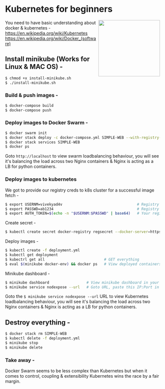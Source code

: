 # Kubernetes for beginners

<a href="https://github.com/vivekyad4v?tab=followers"><img align="right" width="200" height="183" src="https://s3.amazonaws.com/github/ribbons/forkme_left_green_007200.png" /></a>

You need to have basic understanding about docker & kubernetes -
https://en.wikipedia.org/wiki/Kubernetes  
https://en.wikipedia.org/wiki/Docker_(software)

## Install minikube (Works for Linux & MAC OS) - 

```sh
$ chmod +x install-minikube.sh
$ ./install-minikube.sh
```

### Build & push images -

```sh
$ docker-compose build
$ docker-compose push
```

### Deploy images to Docker Swarm - 

```sh
$ docker swarm init
$ docker stack deploy -c docker-compose.yml SIMPLE-WEB --with-registry-auth
$ docker stack services SIMPLE-WEB
$ docker ps 
```

Goto `http://localhost` to view swarm loadbalancing behaviour, you will see it's balancing the load across two Nginx containers & Nginx is acting as a LB for python containers.

### Deploy images to kubernetes 

We got to provide our registry creds to k8s cluster for a successful image fetch - 

```sh
$ export USERNM=vivekyad4v                                  # Registry username
$ export PASSWD=ab1234                                      # Registry passowrd
$ export AUTH_TOKEN=$(echo -n "$USERNM:$PASSWD" | base64)   # Your registry auth token
```

Create secret -

```sh
$ kubectl create secret docker-registry regsecret --docker-server=https://index.docker.io/v1/ --docker-username=$USERNM --docker-password=$PASSWD --docker-email=vivekyad4v@gmail.com
```

Deploy images - 

```sh
$ kubectl create -f deployment.yml
$ kubectl get deployment                     
$ kubectrl get all                           # GET everything
$ eval $(minikube docker-env) && docker ps   # View deployed containers
```

Minikube dashboard - 

```sh
$ minikube dashboard                 # View minikube dashboard in your browser
$ minikube service nodexpose --url   # Goto URL, paste this IP:Port in your browser 
```

Goto the `$ minikube service nodexpose --url` URL to view Kubernetes loadbalancing behaviour, you will see it's balancing the load across two Nginx containers & Nginx is acting as a LB for python containers.


## Destroy everything -

```sh
$ docker stack rm SIMPLE-WEB
$ kubectl delete -f deployment.yml
$ minikube stop
$ minikube delete
```

### Take away -

Docker Swarm seems to be less complex than Kubernetes but when it comes to control, coupling & extensibility Kubernetes wins the race by a fair margin.



